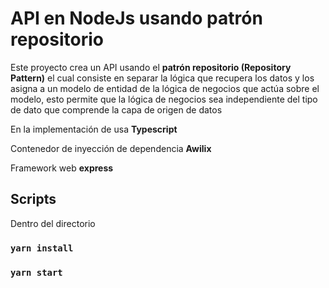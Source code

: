 # API en NodeJs usando patrón repositorio
Este proyecto crea un API usando el **patrón repositorio (Repository Pattern)** el cual consiste en separar la lógica que recupera los datos y los asigna a un modelo de entidad de la lógica de negocios que actúa sobre el modelo, esto permite que la lógica de negocios sea independiente del tipo de dato que comprende la capa de origen de datos

En la implementación de usa **Typescript**

Contenedor de inyección de dependencia **Awilix**

Framework web **express**


##  Scripts
Dentro del directorio
### `yarn install`
### `yarn start`



